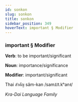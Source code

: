 ```yaml
---
id: sonkon
slug: sonkon
title: sonkon
sidebar_position: 349
hoverText: important § Modifier
---
```


### important § Modifier

**Verb**: to be important/significant

**Noun**: importance/significance

**Modifier**: important/significant

Thai สำคัญ sǎm-kan /sam˩˩˦.kʰan˧/

*Kra-Dai Language Family*